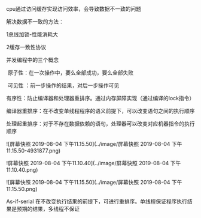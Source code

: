 cpu通过访问缓存实现访问效率，会导致数据不一致的问题

解决数据不一致的方法：

1总线加锁-性能消耗大

2缓存一致性协议



并发编程中的三个概念

​	原子性：在一次操作中，要么全部成功，要么全部失败

​	可见性 ：前一步操作的结果，对后一步操作可见

​	有序性：防止编译器和处理器重排序。通过内存屏障实现（通过编译的lock指令）

编译器重排序：在不改变单线程程序的语义前提下，可以改变语句之间的执行顺序

处理起重排序：对于不存在数据依赖的语句，处理器可以改变对应机器指令的执行顺序



![屏幕快照 2019-08-04 下午11.15.50](../image/屏幕快照 2019-08-04 下午11.15.50-4931877.png)

!屏幕快照 2019-08-04 下午11.10.40](../image/屏幕快照 2019-08-04 下午11.10.40.png)

![屏幕快照 2019-08-04 下午11.15.50](../image/屏幕快照 2019-08-04 下午11.15.50.png)





As-if-serial 在不改变执行结果的前提下，可进行重排序。单线程保证程序执行结果是预期的结果，多线程不保证





